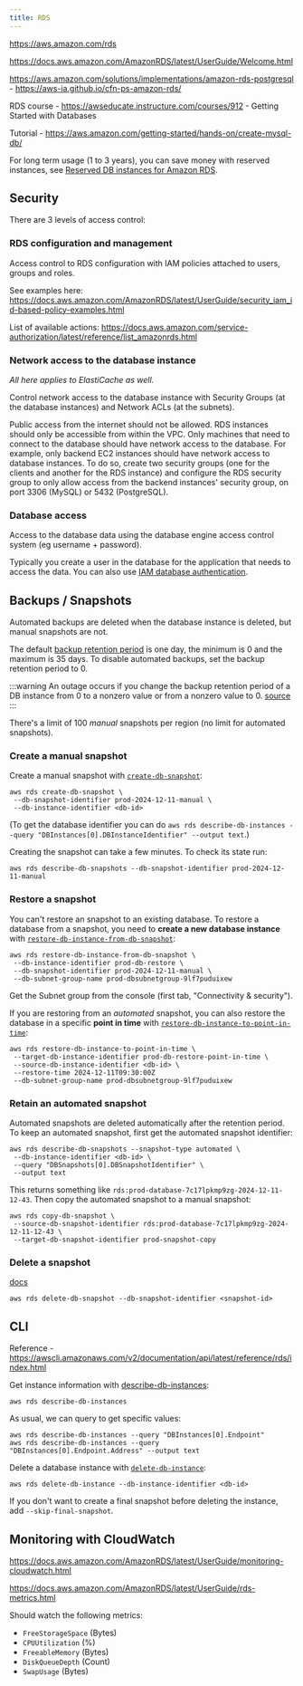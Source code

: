 ```yaml
---
title: RDS
---
```


https://aws.amazon.com/rds

https://docs.aws.amazon.com/AmazonRDS/latest/UserGuide/Welcome.html

https://aws.amazon.com/solutions/implementations/amazon-rds-postgresql - https://aws-ia.github.io/cfn-ps-amazon-rds/

RDS course - https://awseducate.instructure.com/courses/912 - Getting Started with Databases

Tutorial - https://aws.amazon.com/getting-started/hands-on/create-mysql-db/

For long term usage (1 to 3 years), you can save money with reserved instances, see [Reserved DB instances for Amazon RDS](https://docs.aws.amazon.com/AmazonRDS/latest/UserGuide/USER_WorkingWithReservedDBInstances.html).

## Security

There are 3 levels of access control:

### RDS configuration and management

Access control to RDS configuration with IAM policies attached to users, groups and roles.

See examples here: https://docs.aws.amazon.com/AmazonRDS/latest/UserGuide/security_iam_id-based-policy-examples.html

List of available actions: https://docs.aws.amazon.com/service-authorization/latest/reference/list_amazonrds.html

### Network access to the database instance

_All here applies to ElastiCache as well._

Control network access to the database instance with Security Groups (at the database instances) and Network ACLs (at the subnets).

Public access from the internet should not be allowed. RDS instances should only be accessible from within the VPC. Only machines that need to connect to the database should have network access to the database. For example, only backend EC2 instances should have network access to database instances. To do so, create two security groups (one for the clients and another for the RDS instance) and configure the RDS security group to only allow access from the backend instances' security group, on port 3306 (MySQL) or 5432 (PostgreSQL).

### Database access

Access to the database data using the database engine access control system (eg username + password).

Typically you create a user in the database for the application that needs to access the data. You can also use [IAM database authentication](https://docs.aws.amazon.com/AmazonRDS/latest/UserGuide/UsingWithRDS.IAMDBAuth.html).

## Backups / Snapshots

Automated backups are deleted when the database instance is deleted, but manual snapshots are not.

The default [backup retention period](https://docs.aws.amazon.com/AmazonRDS/latest/UserGuide/USER_WorkingWithAutomatedBackups.BackupRetention.html) is one day, the minimum is 0 and the maximum is 35 days. To disable automated backups, set the backup retention period to 0.

:::warning
An outage occurs if you change the backup retention period of a DB instance from 0 to a nonzero value or from a nonzero value to 0. [source](https://docs.aws.amazon.com/AmazonRDS/latest/UserGuide/USER_WorkingWithAutomatedBackups.BackupRetention.html)
:::

There's a limit of 100 _manual_ snapshots per region (no limit for automated snapshots).

### Create a manual snapshot

Create a manual snapshot with [`create-db-snapshot`](https://awscli.amazonaws.com/v2/documentation/api/latest/reference/rds/create-db-snapshot.html):

```shell
aws rds create-db-snapshot \
 --db-snapshot-identifier prod-2024-12-11-manual \
 --db-instance-identifier <db-id>
```

(To get the database identifier you can do `aws rds describe-db-instances --query "DBInstances[0].DBInstanceIdentifier" --output text`.)

Creating the snapshot can take a few minutes. To check its state run:

```shell
aws rds describe-db-snapshots --db-snapshot-identifier prod-2024-12-11-manual
```

### Restore a snapshot

You can't restore an snapshot to an existing database. To restore a database from a snapshot, you need to **create a new database instance** with [`restore-db-instance-from-db-snapshot`](https://awscli.amazonaws.com/v2/documentation/api/latest/reference/rds/restore-db-instance-from-db-snapshot.html):

```shell
aws rds restore-db-instance-from-db-snapshot \
 --db-instance-identifier prod-db-restore \
 --db-snapshot-identifier prod-2024-12-11-manual \
 --db-subnet-group-name prod-dbsubnetgroup-9lf7puduixew
```

Get the Subnet group from the console (first tab, "Connectivity & security").

If you are restoring from an _automated_ snapshot, you can also restore the database in a specific **point in time** with [`restore-db-instance-to-point-in-time`](https://awscli.amazonaws.com/v2/documentation/api/latest/reference/rds/restore-db-instance-to-point-in-time.html):

```shell
aws rds restore-db-instance-to-point-in-time \
 --target-db-instance-identifier prod-db-restore-point-in-time \
 --source-db-instance-identifier <db-id> \
 --restore-time 2024-12-11T09:30:00Z
 --db-subnet-group-name prod-dbsubnetgroup-9lf7puduixew
```

### Retain an automated snapshot

Automated snapshots are deleted automatically after the retention period. To keep an automated snapshot, first get the automated snapshot identifier:

```shell
aws rds describe-db-snapshots --snapshot-type automated \
 --db-instance-identifier <db-id> \
 --query "DBSnapshots[0].DBSnapshotIdentifier" \
 --output text
```

This returns something like `rds:prod-database-7c17lpkmp9zg-2024-12-11-12-43`. Then copy the automated snapshot to a manual snapshot:

```shell
aws rds copy-db-snapshot \
 --source-db-snapshot-identifier rds:prod-database-7c17lpkmp9zg-2024-12-11-12-43 \
 --target-db-snapshot-identifier prod-snapshot-copy
```

### Delete a snapshot

[docs](https://awscli.amazonaws.com/v2/documentation/api/latest/reference/rds/delete-db-snapshot.html)

```shell
aws rds delete-db-snapshot --db-snapshot-identifier <snapshot-id>
```

## CLI

Reference - https://awscli.amazonaws.com/v2/documentation/api/latest/reference/rds/index.html

Get instance information with [describe-db-instances](https://awscli.amazonaws.com/v2/documentation/api/latest/reference/rds/describe-db-instances.html):

```shell
aws rds describe-db-instances
```

As usual, we can query to get specific values:

```shell
aws rds describe-db-instances --query "DBInstances[0].Endpoint"
aws rds describe-db-instances --query "DBInstances[0].Endpoint.Address" --output text
```

Delete a database instance with [`delete-db-instance`](https://awscli.amazonaws.com/v2/documentation/api/latest/reference/rds/delete-db-instance.html):

```shell
aws rds delete-db-instance --db-instance-identifier <db-id>
```

If you don't want to create a final snapshot before deleting the instance, add `--skip-final-snapshot`.

## Monitoring with CloudWatch

https://docs.aws.amazon.com/AmazonRDS/latest/UserGuide/monitoring-cloudwatch.html

https://docs.aws.amazon.com/AmazonRDS/latest/UserGuide/rds-metrics.html

Should watch the following metrics:

- `FreeStorageSpace` (Bytes)
- `CPUUtilization` (%)
- `FreeableMemory` (Bytes)
- `DiskQueueDepth` (Count)
- `SwapUsage` (Bytes)
